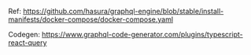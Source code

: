 Ref:
https://github.com/hasura/graphql-engine/blob/stable/install-manifests/docker-compose/docker-compose.yaml

Codegen:
https://www.graphql-code-generator.com/plugins/typescript-react-query